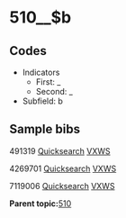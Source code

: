 # 510\_\_$b

## Codes

-   Indicators
    -   First: \_
    -   Second: \_
-   Subfield: b

## Sample bibs

491319 [Quicksearch](https://search.library.yale.edu/catalog/491319) [VXWS](http://prodorbis.library.yale.edu:7014/vxws/GetHoldingsService?bibId=491319)

4269701 [Quicksearch](https://search.library.yale.edu/catalog/4269701) [VXWS](http://prodorbis.library.yale.edu:7014/vxws/GetHoldingsService?bibId=4269701)

7119006 [Quicksearch](https://search.library.yale.edu/catalog/7119006) [VXWS](http://prodorbis.library.yale.edu:7014/vxws/GetHoldingsService?bibId=7119006)

**Parent topic:**[510](../../tags/510/510.md)

